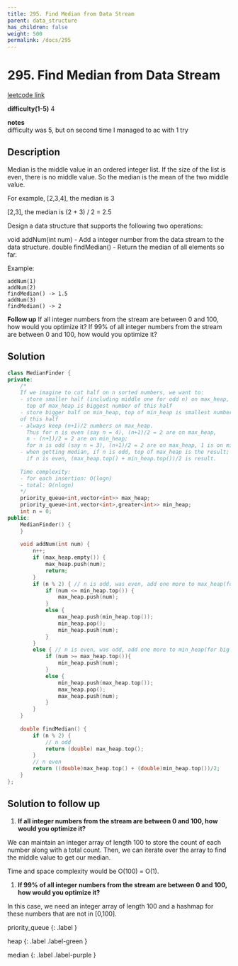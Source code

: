 ```yaml
---
title: 295. Find Median from Data Stream
parent: data_structure
has_children: false
weight: 500
permalink: /docs/295
---
```

# 295. Find Median from Data Stream
[leetcode link](https://leetcode.com/problems/find-median-from-data-stream/)

**difficulty(1-5)** 
4

**notes**   
difficulty was 5, but on second time I managed to ac with 1 try

## Description
Median is the middle value in an ordered integer list. If the size of the list is even, there is no middle value. So the median is the mean of the two middle value.

For example,
[2,3,4], the median is 3

[2,3], the median is (2 + 3) / 2 = 2.5

Design a data structure that supports the following two operations:

void addNum(int num) - Add a integer number from the data stream to the data structure.
double findMedian() - Return the median of all elements so far.
 

Example:
```
addNum(1)
addNum(2)
findMedian() -> 1.5
addNum(3) 
findMedian() -> 2
```

**Follow up**
If all integer numbers from the stream are between 0 and 100, how would you optimize it?
If 99% of all integer numbers from the stream are between 0 and 100, how would you optimize it?


## Solution
```c++
class MedianFinder {
private:
    /*
    If we imagine to cut half on n sorted numbers, we want to:
    - store smaller half (including middle one for odd n) on max_heap,
      top of max_heap is biggest number of this half
    - store bigger half on min_heap, top of min_heap is smallest number
    of this half
    - always keep (n+1)/2 numbers on max_heap. 
      Thus for n is even (say n = 4), (n+1)/2 = 2 are on max_heap, 
      n - (n+1)/2 = 2 are on min_heap; 
      for n is odd (say n = 3), (n+1)/2 = 2 are on max_heap, 1 is on min_heap
    - when getting median, if n is odd, top of max_heap is the result;
      if n is even, (max_heap.top() + min_heap.top())/2 is result.
      
    Time complexity: 
    - for each insertion: O(logn)
    - total: O(nlogn)
    */
    priority_queue<int,vector<int>> max_heap;
    priority_queue<int,vector<int>,greater<int>> min_heap;
    int n = 0;
public:
    MedianFinder() {        
    }
    
    void addNum(int num) {
        n++;
        if (max_heap.empty()) {
            max_heap.push(num);
            return;
        }
        if (n % 2) { // n is odd, was even, add one more to max_heap(for small numbers)
            if (num <= min_heap.top()) {
                max_heap.push(num);
            }
            else {
                max_heap.push(min_heap.top());
                min_heap.pop();
                min_heap.push(num);
            }
        }
        else { // n is even, was odd, add one more to min_heap(for big numbers)
            if (num >= max_heap.top()){
                min_heap.push(num);
            }
            else {
                min_heap.push(max_heap.top());
                max_heap.pop();
                max_heap.push(num);
            }
        }
    }
    
    double findMedian() {
        if (n % 2) {
            // n odd
            return (double) max_heap.top();
        }
        // n even
        return ((double)max_heap.top() + (double)min_heap.top())/2;
    }
};
```
## Solution to follow up
1. **If all integer numbers from the stream are between 0 and 100, how would you optimize it?**

We can maintain an integer array of length 100 to store the count of each number along with a total count. Then, we can iterate over the array to find the middle value to get our median.

Time and space complexity would be O(100) = O(1).

1. **If 99% of all integer numbers from the stream are between 0 and 100, how would you optimize it?**

In this case, we need an integer array of length 100 and a hashmap for these numbers that are not in [0,100].


priority_queue
{: .label }

heap
{: .label .label-green }

median
{: .label .label-purple }
